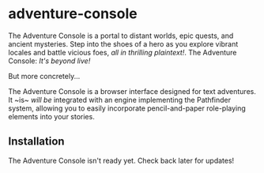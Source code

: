# adventure-console

The Adventure Console is a portal to distant worlds, epic quests, and ancient
mysteries. Step into the shoes of a hero as you explore vibrant locales and
battle vicious foes, _all in thrilling plaintext!_. The Adventure Console:
_It's beyond live!_

But more concretely...

The Adventure Console is a browser interface designed for text adventures.
It ~is~ _will be_ integrated with an engine implementing the Pathfinder system,
allowing you to easily incorporate pencil-and-paper role-playing elements into
your stories.

## Installation

The Adventure Console isn't ready yet. Check back later for updates!
